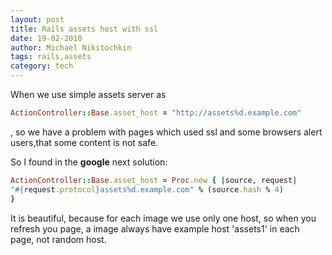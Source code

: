 ```yaml
---
layout: post
title: Rails assets host with ssl
date: 19-02-2010
author: Michael Nikitochkin
tags: rails,assets
category: tech
---
```


When we use simple assets server as 

```ruby
ActionController::Base.asset_host = "http://assets%d.example.com"
```

, so we have a problem with pages which used ssl and some browsers alert users,that some content is not safe.

So I found in the **google** next solution:

```ruby
ActionController::Base.asset_host = Proc.new { |source, request|
"#{request.protocol}assets%d.example.com" % (source.hash % 4)
}
```


It is beautiful, because for each image we use only one host, so when you refresh you page, a image always have example host 'assets1' in each page, not random host.
